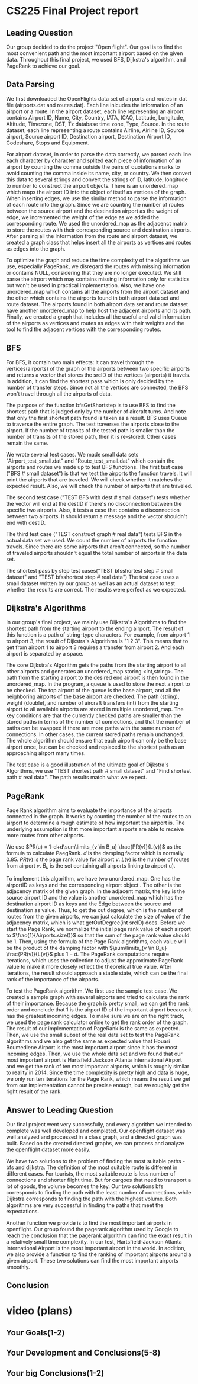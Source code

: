 # CS225 Final Project report

## Leading Question 

Our group decided to do the project "Open flight". Our goal is to find the most convenient path and the most important airport based on the given data. Throughout this final project, we used BFS, Dijkstra's algorithm, and PageRank to achieve our goal.
   
## Data Parsing

We first downloaded the OpenFlights data set of airports and routes in dat file (airports.dat and routes.dat). Each line inlcudes the information of an airport or a route. In the airport dataset, each line representing an airport contains Airport ID, Name, City, Country, IATA, ICAO, Latitude, Longitude, Altitude, Timezone, DST, Tz database time zone, Type, Source. In the route dataset, each line representing a route contains Airline, Airline ID, Source airport, Source airport ID, Destination airport, Destination Airport ID, Codeshare, Stops and Equipment. 

For airport dataset, in order to parse the data correctly, we parsed each line each character by character and splited each piece of information of an airport by counting the comma outside the pairs of quotations marks to avoid counting the comma inside its name, city, or country. We then convert this data to several strings and convert the strings of ID, latitude, longitude to number  to construct the airport objects. There is an unordered_map which maps the airport ID into the object of itself as vertices of the graph. When inserting edges, we use the similar method to parse the information of each route into the graph. Since we are counting the number of routes between the source airport and the destination airport as the weight of edge, we incremented the weight of the edge as we added the corresponding route. We used the unordered_map as the adjacenct matrix to store the routes with their corresponding source and destination airports. After parsing all the information from the route and airport dataset, we created a graph class that helps insert all the airports as vertices and routes as edges into the graph. 

To optimize the graph and reduce the time complexity of the algorithms we use, especially PageRank, we disregard the routes with missing information or contains NULL, considering that they are no longer executed. We still parse the airport which may contains missing information only for statistics but won't be used in practical implementation. Also, we have one unordered_map which contains all the airports from the airport dataset and the other which contains the airports found in both airport data set and route dataset. The airports found in both airport data set and route dataset have another unordered_map to help host the adjacent airports and its path. Finally, we created a graph that includes all the useful and valid information of the airports as vertices and routes as edges with their weights and the tool to find the adjacent vertices with the corresponding routes.

## BFS
For BFS, it contain two main effects: it can travel through the vertices(airports) of the graph or the airports between two specific airports and returns a vector that stores the srcID of the vertices (airports) it travels. In addition, it can find the shortest pass which is only decided by the number of transfer steps. Since not all the vertices are connected, the BFS won't travel through all the airports of data. 

The purpose of the function bfsGetShortstep is to use BFS to find the shortest path that is judged only by the number of aircraft turns. And note that only the first shortest path found is taken as a result. BFS uses Queue to traverse the entire graph. The test traverses the airports close to the airport. If the number of transits of the tested path is smaller than the number of transits of the stored path, then it is re-stored. Other cases remain the same.

We wrote several test cases. We made small data sets "Airport_test_small.dat" and "Route_test_small.dat" which contain the airports and routes we made up to test BFS functions. The first test case ("BFS # small dataset") is that we test the airports the function travels. It will print the airports that are traveled. We will check whether it matches the expected result. Also, we will check the number of airports that are traveled. 

The second test case ("TEST BFS with dest # small dataset") tests whether the vector will end at the destID if there's no disconnection between the specific two airports. Also, it tests a case that contains a disconnection between two airports. It should return a message and the vector shouldn't end with destID.

The third test case ("TEST construct graph # real data") tests BFS in the actual data set we used. We count the number of airports the function travels. Since there are some airports that aren't connected, so the number of traveled airports shouldn't equal the total number of airports in the data set.

The shortest pass by step test cases("TEST bfsshortest step # small dataset" and "TEST bfsshortest step # real data") The test case uses a small dataset written by our group as well as an actual dataset to test whether the results are correct. The results were perfect as we expected.

## Dijkstra's Algorithms
In our group's final project, we mainly use Dijkstra's Algorithms to find the shortest path from the starting airport to the ending airport. The result of this function is a path of string-type characters. For example, from airport 1 to airport 3, the result of Dijkstra's Algorithms is "1 2 3". This means that to get from airport 1 to airport 3 requires a transfer from airport 2. And each airport is separated by a space.

The core Dijkstra's Algorithm gets the paths from the starting airport to all other airports and generates an unordered_map storing <int,string>. The path from the starting airport to the desired end airport is then found in the unordered_map. In the program, a queue is used to store the next airport to be checked. The top airport of the queue is the base airport, and all the neighboring airports of the base airport are checked. The path (string), weight (double), and number of aircraft transfers (int) from the starting airport to all available airports are stored in multiple unordered_map. The key conditions are that the currently checked paths are smaller than the stored paths in terms of the number of connections, and that the number of paths can be swapped if there are more paths with the same number of connections. In other cases, the current stored paths remain unchanged. The whole algorithm should ensure that each airport can only be the base airport once, but can be checked and replaced to the shortest path as an approaching airport many times.

The test case is a good illustration of the ultimate goal of Dijkstra's Algorithms, we use "TEST shortest path # small dataset" and "Find shortest path # real data". The path results match what we expect.

## PageRank
Page Rank algorithm aims to evaluate the importance of the airports connected in the graph. It works by counting the number of the routes to an airport to determine a rough estimate of how important the airport is. The underlying assumption is that more important airports are able to receive more routes from other airports. 

We use $PR(u) = 1-d+d\sum\limits_{v \in B_u} \frac{PR(v)}{L(v)}$ as the formula to calculate PaegRank. $d$ is the damping factor which is normally 0.85. $PR(v)$ is the page rank value for airport $v$. $L(v)$ is the number of routes from airport $v$. $B_u$ is the set containing all airports linking to airport u). 

To implement this algorithm, we have two unordered_map. One has the airportID as keys and the corresponding airport object . The other is the adjacency matrix of the given graph. In the adjacent matrix, the key is the source airport ID and the value is another unordered_map which has the destination airport ID as keys and the Edge between the source and destination as value. Thus, to get the out degree, which is the number of routes from the given airports, we can just calculate the size of value of the adjacency matrix, which is what getOutDegree(int srcID) does. Before we start the Page Rank, we normalize the initial page rank value of each airport to $\frac{1}{Airports.size()}$ so that the sum of the page rank value should be 1. Then, using the formula of the Page Rank algorithms, each value will be the product of the damping factor with $\sum\limits_{v \in B_u} \frac{PR(v)}{L(v)}$ plus $1-d$. The PageRank computations require iterations, which uses the collection to adjust the approximate PageRank value to make it more closely reflect the theoretical true value. After iterations, the result should approach a stable state, which can be the final rank of the importance of the airports.

To test the PageRank algorithm. We first use the sample test case. We created a sample graph with several airports and tried to calculate the rank of their importance. Because the graph is pretty small, we can get the rank order and conclude that 1 is the airport ID of the important airport because it has the greatest incoming edges. To make sure we are on the right track, we used the page rank calculator online to get the rank order of the graph. The result of our implementation of PageRank is the same as expected. Then, we use the small subset of the real data set to test the PageRank algorithms and we also get the same as expected value that Houari Boumediene Airport is the most important airport since it has the most incoming edges. Then, we use the whole data set and we found that our most important airport is Hartsfield Jackson Atlanta International Airport and we get the rank of ten most important airports, which is roughly similar to reality in 2014. Since the time complexity is pretty high and data is huge, we only run ten iterations for the Page Rank, which means the result we get from our implementation cannot be precise enough, but we roughly get the right result of the rank. 

## Answer to Leading Question

Our final project went very successfully, and every algorithm we intended to complete was well developed and completed. Our openflight dataset was well analyzed and processed in a class graph, and a directed graph was built. Based on the created directed graphs, we can process and analyze the openflight dataset more easily.

We have two solutions to the problem of finding the most suitable paths - bfs and dijkstra. The definition of the most suitable route is different in different cases. For tourists, the most suitable route is less number of connections and shorter flight time. But for cargoes that need to transport a lot of goods, the volume becomes the key. Our two solutions bfs corresponds to finding the path with the least number of connections, while Dijkstra corresponds to finding the path with the highest volume. Both algorithms are very successful in finding the paths that meet the expectations.

Another function we provide is to find the most important airports in openflight. Our group found the pagerank algorithm used by Google to reach the conclusion that the pagerank algorithm can find the exact result in a relatively small time complexity. In our test, Hartsfield-Jackson Atlanta International Airport is the most important airport in the world. In addition, we also provide a function to find the ranking of important airports around a given airport. These two solutions can find the most important airports smoothly.

## Conclusion




# video (plans)

## Your Goals(1-2)
    

## Your Development and Conclusions(5-8)
   

## Your big Conclusions(1-2)